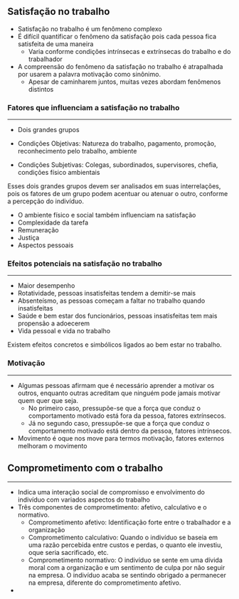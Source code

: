 

## Satisfação no trabalho

- Satisfação no trabalho é um fenômeno complexo
- É difícil quantificar o fenômeno da satisfação pois cada pessoa fica satisfeita de uma maneira
	- Varia conforme condições intrínsecas e extrínsecas do trabalho e do trabalhador
- A compreensão do fenômeno da satisfação no trabalho é atrapalhada por usarem a palavra motivação como sinônimo.
	- Apesar de caminharem juntos, muitas vezes abordam fenômenos distintos
### Fatores que influenciam a satisfação no trabalho
---

- Dois grandes grupos 

- Condições Objetivas: Natureza do trabalho, pagamento, promoção, reconhecimento pelo trabalho, ambiente

- Condições Subjetivas: Colegas, subordinados, supervisores, chefia, condições físico ambientais

Esses dois grandes grupos devem ser analisados em suas interrelações, pois os fatores de um grupo podem acentuar ou atenuar o outro, conforme a percepção do indivíduo.

- O ambiente físico e social também influenciam na satisfação
- Complexidade da tarefa
- Remuneração
- Justiça
- Aspectos pessoais

### Efeitos potenciais na satisfação no trabalho
---

- Maior desempenho
- Rotatividade, pessoas insatisfeitas tendem a demitir-se mais
- Absenteísmo, as pessoas começam a faltar no trabalho quando insatisfeitas
- Saúde e bem estar dos funcionários, pessoas insatisfeitas tem mais propensão a adoecerem
- Vida pessoal e vida no trabalho

Existem efeitos concretos e simbólicos ligados ao bem estar no trabalho.

### Motivação
---

- Algumas pessoas afirmam que é necessário aprender a motivar os outros, enquanto outras acreditam que ninguém pode jamais motivar quem quer que seja.
	- No primeiro caso, pressupõe-se que a força que conduz o comportamento motivado está fora da pessoa, fatores extrínsecos.
	- Já no segundo caso, pressupõe-se que a força que conduz o comportamento motivado está dentro da pessoa, fatores intrínsecos.
- Movimento é oque nos move para termos motivação, fatores externos melhoram o movimento


## Comprometimento com o trabalho
___

- Indica uma interação social de compromisso e envolvimento do indivíduo com variados aspectos do trabalho
- Três componentes de comprometimento: afetivo, calculativo e o normativo.
	- Comprometimento afetivo: Identificação forte entre o trabalhador e a organização
	- Comprometimento calculativo: Quando o indivíduo se baseia em uma razão percebida entre custos e perdas, o quanto ele investiu, oque seria sacrificado, etc.
	- Comprometimento normativo: O indivíduo se sente em uma dívida moral com a organização e um sentimento de culpa por não seguir na empresa. O indivíduo acaba se sentindo obrigado a permanecer na empresa, diferente do comprometimento afetivo.
- 